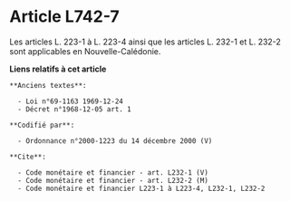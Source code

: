 # Article L742-7

Les articles L. 223-1 à L. 223-4 ainsi que les articles L. 232-1 et L. 232-2 sont applicables en Nouvelle-Calédonie.

**Liens relatifs à cet article**

	**Anciens textes**:

	  - Loi n°69-1163 1969-12-24
	  - Décret n°1968-12-05 art. 1

	**Codifié par**:

	  - Ordonnance n°2000-1223 du 14 décembre 2000 (V)

	**Cite**:

	  - Code monétaire et financier - art. L232-1 (V)
	  - Code monétaire et financier - art. L232-2 (M)
	  - Code monétaire et financier L223-1 à L223-4, L232-1, L232-2
